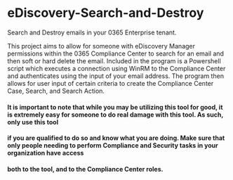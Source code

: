 # eDiscovery-Search-and-Destroy
Search and Destroy emails in your 0365 Enterprise tenant. 

  This project aims to allow for someone with eDiscovery Manager permissions within the 0365 Compliance Center to search for an email and then soft or hard delete the email.
  Included in the program is a Powershell script which executes a connection using WinRM to the Compliance Center and authenticates using the input of your email address.
  The program then allows for user input of certain criteria to create the Compliance Center Case, Search, and Search Action. 

#### It is important to note that while you may be utilizing this tool for good, it is extremely easy for someone to do real damage with this tool. As such, only use this tool
#### if you are qualified to do so and know what you are doing. Make sure that only people needing to perform Compliance and Security tasks in your organization have access 
#### both to the tool, and to the Compliance Center roles. 